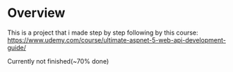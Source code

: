 # Overview
This is a project that i made step by step following by this course: https://www.udemy.com/course/ultimate-aspnet-5-web-api-development-guide/

Currently not finished(~70% done)
